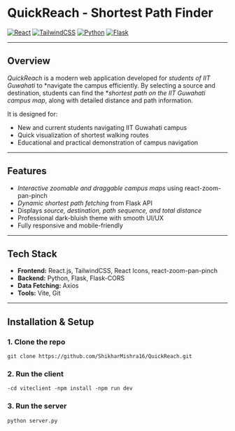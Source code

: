 # QuickReach - Shortest Path Finder 

[![React](https://img.shields.io/badge/React-18.2.0-blue?logo=react)](https://reactjs.org/)
[![TailwindCSS](https://img.shields.io/badge/TailwindCSS-3.3.2-blue?logo=tailwind-css)](https://tailwindcss.com/)
[![Python](https://img.shields.io/badge/Python-3.11-yellow?logo=python)](https://www.python.org/)
[![Flask](https://img.shields.io/badge/Flask-2.3.3-lightgrey?logo=flask)](https://flask.palletsprojects.com/)

---

## Overview

*QuickReach* is a modern web application developed for *students of IIT Guwahati* to *navigate the campus efficiently. By selecting a source and destination, students can find the **shortest path on the IIT Guwahati campus map*, along with detailed distance and path information.

It is designed for:
- New and current students navigating IIT Guwahati campus  
- Quick visualization of shortest walking routes  
- Educational and practical demonstration of campus navigation  

---

## Features

- *Interactive zoomable and draggable campus maps* using react-zoom-pan-pinch  
- *Dynamic shortest path fetching* from Flask API  
- Displays *source, destination, path sequence, and total distance*  
- Professional dark-bluish theme with smooth UI/UX  
- Fully responsive and mobile-friendly
---

## Tech Stack

- **Frontend:** React.js, TailwindCSS, React Icons, react-zoom-pan-pinch  
- **Backend:** Python, Flask, Flask-CORS  
- **Data Fetching:** Axios  
- **Tools:** Vite, Git

---

## Installation & Setup

### 1. Clone the repo

  ```git clone https://github.com/ShikharMishra16/QuickReach.git```


### 2. Run the client

  `-cd viteclient
   -npm install
    -npm run dev `

### 3. Run the server

   `python server.py`
